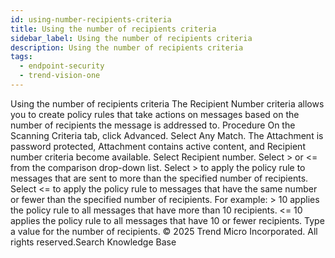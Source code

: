 ```yaml
---
id: using-number-recipients-criteria
title: Using the number of recipients criteria
sidebar_label: Using the number of recipients criteria
description: Using the number of recipients criteria
tags:
  - endpoint-security
  - trend-vision-one
---
```


 Using the number of recipients criteria The Recipient Number criteria allows you to create policy rules that take actions on messages based on the number of recipients the message is addressed to. Procedure On the Scanning Criteria tab, click Advanced. Select Any Match. The Attachment is password protected, Attachment contains active content, and Recipient number criteria become available. Select Recipient number. Select > or <= from the comparison drop-down list. Select > to apply the policy rule to messages that are sent to more than the specified number of recipients. Select <= to apply the policy rule to messages that have the same number or fewer than the specified number of recipients. For example: > 10 applies the policy rule to all messages that have more than 10 recipients. <= 10 applies the policy rule to all messages that have 10 or fewer recipients. Type a value for the number of recipients. © 2025 Trend Micro Incorporated. All rights reserved.Search Knowledge Base